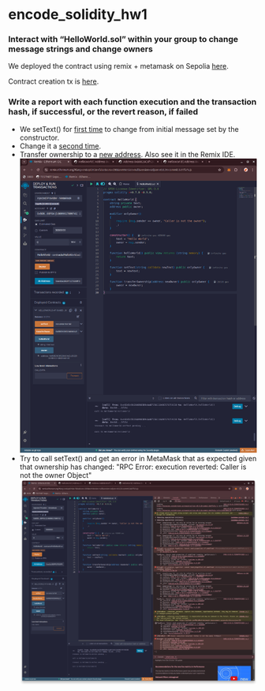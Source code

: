 # encode_solidity_hw1


### Interact with “HelloWorld.sol” within your group to change message strings and change owners

We deployed the contract using remix + metamask on Sepolia 
[here](https://sepolia.etherscan.io/address/0xaed1a13edff1076318ff3a6aff548d750940d83e).

Contract creation tx is [here](https://sepolia.etherscan.io/tx/0x2774f4dd6e6ec3c67b9d6bb3c7ba66a0a6ddd8f586e66e385f4e133ac5789ee1). 

### Write a report with each function execution and the transaction hash, if successful, or the revert reason, if failed
* We setText() for [first time](https://sepolia.etherscan.io/tx/0xd6ff2361f774085f9262b33d71078f87696c6ebefb43fa657ca1e70d66902a31) to change from initial message set by the constructor. 
* Change it a 
[second time](https://sepolia.etherscan.io/tx/0x61025dfbe057ce2c3394a5dddfb85a6829104864a11782498fdf1e9c88b355af).
* Transfer ownership to a 
[new address](https://sepolia.etherscan.io/tx/0xdcef6a71a8213441882c7bfabfbc8769382ae9fcb4f5c7e969dec8ee43649df2). Also see it in the Remix IDE. ![Remix IDE_new_owner](./images/new_owner.png)
* Try to call setText() and get an error in MetaMask that as expected given that ownership has changed: "RPC Error: execution reverted: Caller is not the owner Object" ![RPC Error: execution reverted: Caller is not the owner Object](./images/settext_error.png) 




